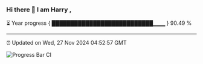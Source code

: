 ### Hi there 👋 I am Harry , 

⏳ Year progress { ███████████████████████████▁▁▁ } 90.49 %

---

⏰ Updated on Wed, 27 Nov 2024 04:52:57 GMT

![Progress Bar CI](https://github.com/duykhang68/duykhang68/workflows/Progress%20Bar%20CI/badge.svg)
